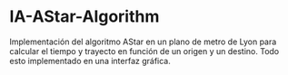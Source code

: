 # IA-AStar-Algorithm
Implementación del algoritmo AStar en un plano de metro de Lyon para calcular el tiempo y trayecto en función de un origen y un destino. Todo esto implementado en una interfaz gráfica.
